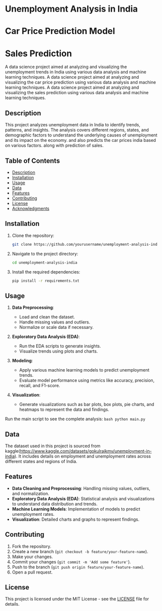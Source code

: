 # Unemployment Analysis in India
# Car Price Prediction Model
# Sales Prediction

A data science project aimed at analyzing and visualizing the unemployment trends in India using various data analysis and machine learning techniques.
A data science project aimed at analyzing and visualizing the car price prediction using various data analysis and machine learning techniques.
A data science project aimed at analyzing and visualizing the sales prediction using various data analysis and machine learning techniques.

## Description
This project analyzes unemployment data in India to identify trends, patterns, and insights. The analysis covers different regions, states, and demographic factors to understand the underlying causes of unemployment and its impact on the economy.
and also predicts the car prices india based on various factors.
along with prediction of sales.

## Table of Contents
- [Description](#description)
- [Installation](#installation)
- [Usage](#usage)
- [Data](#data)
- [Features](#features)
- [Contributing](#contributing)
- [License](#license)
- [Acknowledgments](#acknowledgments)

## Installation
1. Clone the repository:
    ```bash
    git clone https://github.com/yourusername/unemployment-analysis-india.git
    ```
2. Navigate to the project directory:
    ```bash
    cd unemployment-analysis-india
    ```
3. Install the required dependencies:
    ```bash
    pip install -r requirements.txt
    ```

## Usage
1. **Data Preprocessing**:
    - Load and clean the dataset.
    - Handle missing values and outliers.
    - Normalize or scale data if necessary.

2. **Exploratory Data Analysis (EDA)**:
    - Run the EDA scripts to generate insights.
    - Visualize trends using plots and charts.

3. **Modeling**:
    - Apply various machine learning models to predict unemployment trends.
    - Evaluate model performance using metrics like accuracy, precision, recall, and F1-score.

4. **Visualization**:
    - Generate visualizations such as bar plots, box plots, pie charts, and heatmaps to represent the data and findings.

Run the main script to see the complete analysis:
    ```bash
    python main.py
    ```

## Data
The dataset used in this project is sourced from kaggle(https://www.kaggle.com/datasets/gokulrajkmv/unemployment-in-india). It includes details on employment and unemployment rates across different states and regions of India.

## Features
- **Data Cleaning and Preprocessing**: Handling missing values, outliers, and normalization.
- **Exploratory Data Analysis (EDA)**: Statistical analysis and visualizations to understand data distribution and trends.
- **Machine Learning Models**: Implementation of models to predict unemployment rates.
- **Visualization**: Detailed charts and graphs to represent findings.

## Contributing
1. Fork the repository.
2. Create a new branch (`git checkout -b feature/your-feature-name`).
3. Make your changes.
4. Commit your changes (`git commit -m 'Add some feature'`).
5. Push to the branch (`git push origin feature/your-feature-name`).
6. Open a pull request.

## License
This project is licensed under the MIT License - see the [LICENSE](LICENSE) file for details.

